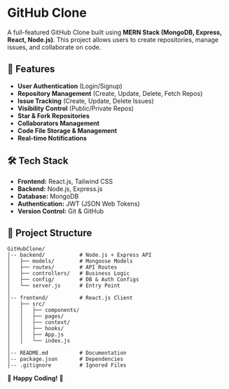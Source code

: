 # GitHub Clone

A full-featured GitHub Clone built using **MERN Stack (MongoDB, Express, React, Node.js)**. This project allows users to create repositories, manage issues, and collaborate on code.

## 🚀 Features

- **User Authentication** (Login/Signup)
- **Repository Management** (Create, Update, Delete, Fetch Repos)
- **Issue Tracking** (Create, Update, Delete Issues)
- **Visibility Control** (Public/Private Repos)
- **Star & Fork Repositories**
- **Collaborators Management**
- **Code File Storage & Management**
- **Real-time Notifications**

## 🛠 Tech Stack

- **Frontend:** React.js, Tailwind CSS
- **Backend:** Node.js, Express.js
- **Database:** MongoDB
- **Authentication:** JWT (JSON Web Tokens)
- **Version Control:** Git & GitHub

## 📂 Project Structure
```
GitHubClone/
│-- backend/           # Node.js + Express API
│   ├── models/        # Mongoose Models
│   ├── routes/        # API Routes
│   ├── controllers/   # Business Logic
│   ├── config/        # DB & Auth Configs
│   └── server.js      # Entry Point
│
│-- frontend/          # React.js Client
│   ├── src/
│   │   ├── components/
│   │   ├── pages/
│   │   ├── context/
│   │   ├── hooks/
│   │   ├── App.js
│   │   └── index.js
│
│-- README.md          # Documentation
│-- package.json       # Dependencies
│-- .gitignore         # Ignored Files
```

🎉 **Happy Coding!** 🚀


